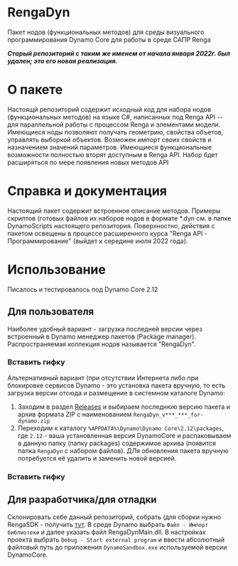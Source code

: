 # RengaDyn
Пакет нодов (функциональных методов) для среды визуального программирования Dynamo Core для работы в среде САПР Renga

***Старый репозиторий с таким же именем от начала января 2022г. был удален; это его новая реализация.***

# О пакете
Настоящй репозиторий содержит исходный код для набора нодов (функциональных методов) на языке C#, написанных под Renga API -- для параллельной работы с процессом Renga и элементами модели. Имеющиеся ноды позволяют получать геометрию, свойства объетов, управлять выборкой объектов. Возможен импорт своих свойств и назначением значений параметров. Имеющиеся функциональные возможности полностью вторят доступным в Renga API. Набор бдет расширяться по мере появления новых методов API

# Справка и документация
Настоящий пакет содержит встроенное описание методов. Примеры скриптов (готовых файлов их наборов нодов в формате \*.dyn см. в папке DynamoScripts настоящего репозитория. Поверхностно, действия с пакетом освещены в процессе расширенного курса "Renga API - Программирование" (выйдет к середине июля 2022 года). 

# Использование
Писалось и тестировалось под Dynamo Core 2.12
## Для пользователя
Наиболее удобный вариант - загрузка последней версии через встроенный в Dynamo менеджер пакетов (Package manager). Распространяемая коллекция нодов называется "RengaDyn".
### Вставить гифку
Альтернативный вариант (при отсутствии Интернета либо при блокировке сервисов Dynamo - это установка пакета вручную, то есть загрузка версии отсюда и размещение в системном каталоге Dynamo:
1. Заходим в раздел [Releases](https://github.com/GeorgGrebenyuk/RengaDynamo/releases) и выбираем последнюю версию пакета и архив формата ZIP с наименованием ```RengaDyn_v***_***_for-dynamo.zip```
2. Переходим к каталогу ```%APPDATA%\Dynamo\Dynamo Core\2.12\packages```, где ```2.12``` - ваша установленная версия DynamoCore и распаковываем в данную папку (папку packages) содержимое архива (появится папка ```RengaDyn``` с набором файлов). ДЛя обновления пакета вручную потребуется её удалить и заменить новой версией.

### Вставить гифку
## Для разработчика/для отладки
Склонировать себе данный репозиторий, собрать (для сборки нужно RengaSDK - получить [тут](https://rengabim.com/sdk/). В среде Dynamo выбрать ```Файл - Импорт библиотеки``` и далее указать файл RengaDynMain.dll. В настройках проекта выбрать ```Debug - Start external program``` и ввести абсолютный файловый путь до приложения ```DynamoSandbox.exe``` используемой версии DynamoCore.

